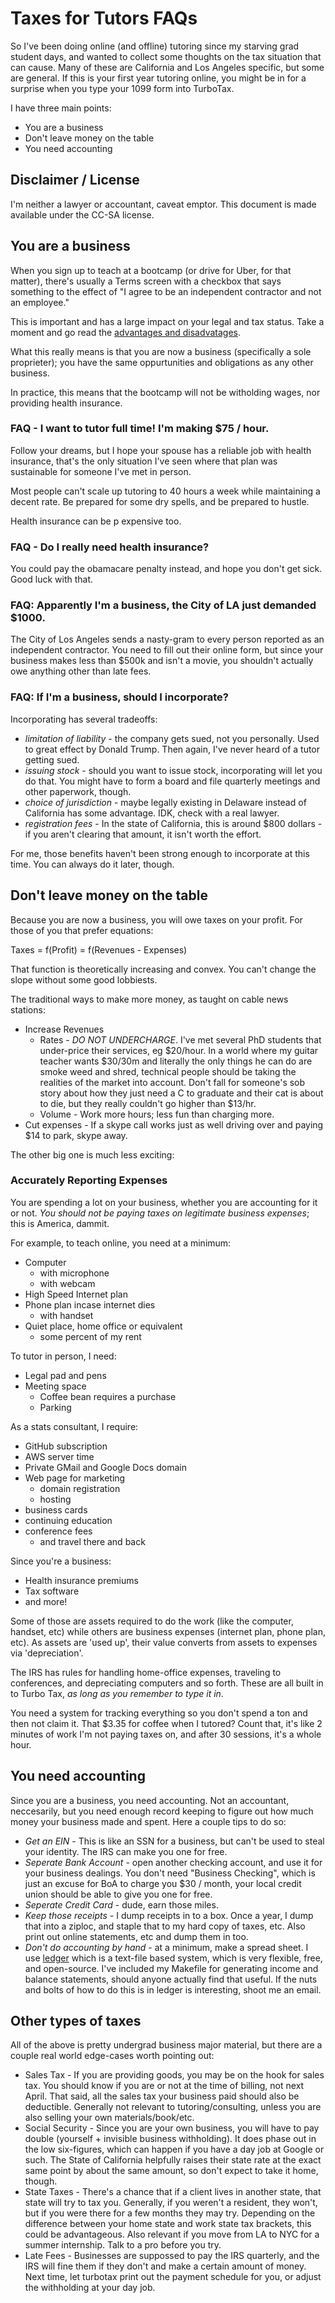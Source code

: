 # Taxes for Tutors FAQs

So I've been doing online (and offline) tutoring since my starving grad student
days, and wanted to collect some thoughts on the tax situation that can cause.
Many of these are California and Los Angeles specific, but some are general. If
this is your first year tutoring online, you might be in for a surprise when
you type your 1099 form into TurboTax.

I have three main points:

  * You are a business
  * Don't leave money on the table
  * You need accounting

## Disclaimer / License

I'm neither a lawyer or accountant, caveat emptor. This document is made
available under the CC-SA license.

## You are a business

  When you sign up to teach at a bootcamp (or drive for Uber, for that matter),
 there's usually a Terms screen with a checkbox that says something to the
effect of "I agree to be an independent contractor and not an employee."

This is important and has a large impact on your legal and tax status. Take a
 moment and go read the [advantages and
disadvatages](https://en.wikipedia.org/wiki/Independent_contractor#Advantages_and_disadvantages_to_contractors).

What this really means is that you are now a business (specifically a sole
proprieter); you have the same oppurtunities and obligations as any other
business.

In practice, this means that the bootcamp will not be witholding wages, nor
providing health insurance.

### FAQ - I want to tutor full time! I'm making $75 / hour.

Follow your dreams, but I hope your spouse has a reliable job with health
insurance, that's the only situation I've seen where that plan was sustainable
for someone I've met in person.

 Most people can't scale up tutoring to 40 hours a week while maintaining a
decent rate. Be prepared for some dry spells, and be prepared to hustle.

  Health insurance can be p expensive too.

### FAQ - Do I really need health insurance?

You could pay the obamacare penalty instead, and hope you don't get sick. Good
luck with that.

### FAQ: Apparently I'm a business, the City of LA just demanded $1000.

The City of Los Angeles sends a nasty-gram to every person reported as an
independent contractor. You need to fill out their online form, but since your
business makes less than $500k and isn't a movie, you shouldn't actually owe
anything other than late fees.

### FAQ: If I'm a business, should I incorporate?

Incorporating has several tradeoffs:

  * *limitation of liability* - the company gets sued, not you personally.
    Used to great effect by Donald Trump. Then again, I've never heard of a
tutor getting sued.
  * *issuing stock* - should you want to issue stock, incorporating will let
    you do that. You might have to form a board and file quarterly meetings and
other paperwork, though.
  * *choice of jurisdiction* - maybe legally existing in Delaware instead of
    California has some advantage. IDK, check with a real lawyer.
  * *registration fees* - In the state of California, this is around $800
    dollars - if you aren't clearing that amount, it isn't worth the effort.

For me, those benefits haven't been strong enough to incorporate at this time.
You can always do it later, though.

## Don't leave money on the table

Because you are now a business, you will owe taxes on your profit. For those of
you that prefer equations:

Taxes = f(Profit) = f(Revenues - Expenses)

That function is theoretically increasing and convex. You can't change the
slope without some good lobbiests.

The traditional ways to make more money, as taught on cable news stations:

  * Increase Revenues
    * Rates - *DO NOT UNDERCHARGE*. I've met several PhD students that
      under-price their services, eg $20/hour. In a world where my guitar
teacher wants $30/30m and literally the only things he can do are smoke weed
and shred, technical people should be taking the realities of the market into
account.  Don't fall for someone's sob story about how they just need a C to
graduate and their cat is about to die, but they really couldn't go higher than
$13/hr.
    * Volume - Work more hours; less fun than charging more.
  * Cut expenses - If a skype call works just as well driving over and paying
    $14 to park, skype away.

The other big one is much less exciting:


### Accurately Reporting Expenses

You are spending a lot on your business, whether you are accounting for it or
not. *You should not be paying taxes on legitimate business expenses*; this is
America, dammit.

For example, to teach online, you need at a minimum:

  * Computer
    * with microphone
    * with webcam
  * High Speed Internet plan
  * Phone plan incase internet dies
    * with handset
  * Quiet place, home office or equivalent
    * some percent of my rent


To tutor in person, I need:

  * Legal pad and pens
  * Meeting space
    * Coffee bean requires a purchase
    * Parking

As a stats consultant, I require:

  * GitHub subscription
  * AWS server time
  * Private GMail and Google Docs domain
  * Web page for marketing
    * domain registration
    * hosting
  * business cards
  * continuing education
  * conference fees
    * and travel there and back

Since you're a business:

  * Health insurance premiums
  * Tax software
  * and more!

Some of those are assets required to do the work (like the computer, handset,
  etc) while others are business expenses (internet plan, phone plan, etc). As
assets are 'used up', their value converts from assets to expenses via
'depreciation'.

The IRS has rules for handling home-office expenses, traveling to conferences,
  and depreciating computers and so forth. These are all built in to Turbo Tax,
*as long as you remember to type it in*.

You need a system for tracking everything so you don't spend a ton and then not
  claim it. That $3.35 for coffee when I tutored? Count that, it's like 2
minutes of work I'm not paying taxes on, and after 30 sessions, it's a whole
hour.





## You need accounting

Since you are a business, you need accounting. Not an accountant, neccesarily,
but you need enough record keeping to figure out how much money your business
made and spent. Here a couple tips to do so:

  * *Get an EIN* - This is like an SSN for a business, but can't be used to
    steal your identity. The IRS can make you one for free.
  * *Seperate Bank Account* - open another checking account, and use it for
    your business dealings. You don't need "Business Checking", which is just
an excuse for BoA to charge you $30 / month, your local credit union should be
able to give you one for free.
  * *Seperate Credit Card* - dude, earn those miles.
  * *Keep those receipts* - I dump receipts in to a box. Once a year, I dump
    that into a ziploc, and staple that to my hard copy of taxes, etc. Also
print out online statements, etc and dump them in too.
  * *Don't do accounting by hand* - at a minimum, make a spread sheet. I use
    [ledger](http://ledger-cli.org/) which is a text-file based system, which
is very flexible, free, and open-source.  I've included my Makefile for
generating income and balance statements, should anyone actually find that
useful. If the nuts and bolts of how to do this is in ledger is interesting,
shoot me an email.


## Other types of taxes

All of the above is pretty undergrad business major material, but there are a
couple real world edge-cases worth pointing out:

  * Sales Tax - If you are providing goods, you may be on the hook for sales
    tax. You should know if you are or not at the time of billing, not next
April. That said, all the sales tax your business paid should also be
deductible. Generally not relevant to tutoring/consulting, unless you are also
selling your own materials/book/etc.
  * Social Security - Since you are your own business, you will have to pay
    double (yourself + invisible business withholding). It does phase out in
the low six-figures, which can happen if you have a day job at Google or such.
The State of California helpfully raises their state rate at the exact same
point by about the same amount, so don't expect to take it home, though.
  * State Taxes - There's a chance that if a client lives in another state,
    that state will try to tax you. Generally, if you weren't a resident, they
won't, but if you were there for a few months they may try. Depending on the
difference between your home state and work state tax brackets, this could be
advantageous. Also relevant if you move from LA to NYC for a summer internship.
Talk to a pro before you try.
  * Late Fees - Businesses are suppossed to pay the IRS quarterly, and the IRS
    will fine them if they don't and make a certain amount of money. Next time,
let turbotax print out the payment schedule for you, or adjust the withholding
at your day job.
